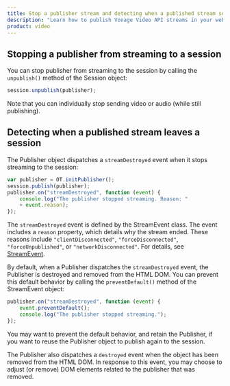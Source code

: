 ```yaml
---
title: Stop a publisher stream and detecting when a published stream session ends
description: "Learn how to publish Vonage Video API streams in your web application. Once you have connected to a session, you can send video, audio, and messages by publishing a stream."
product: video
---
```


## Stopping a publisher from streaming to a session

You can stop publisher from streaming to the session by calling the `unpublish()` method of the Session object:

```js
session.unpublish(publisher);
```

Note that you can individually stop sending video or audio (while still publishing).


<!-- OPT-TODO: For more information, see [Adjusting audio and video](/developer/guides/audio-video/js/). -->


## Detecting when a published stream leaves a session

The Publisher object dispatches a `streamDestroyed` event when it stops streaming to the session:

```js
var publisher = OT.initPublisher();
session.publish(publisher);
publisher.on("streamDestroyed", function (event) {
    console.log("The publisher stopped streaming. Reason: "
    + event.reason);
});
```

The `streamDestroyed` event is defined by the StreamEvent class. The event includes a `reason` property, which details why the stream ended. These reasons include `"clientDisconnected"`, `"forceDisconnected"`, `"forceUnpublished"`, or `"networkDisconnected"`. For details, see [StreamEvent](/sdk/stitch/video-js-reference/StreamEvent.html).

By default, when a Publisher dispatches the `streamDestroyed` event, the Publisher is destroyed and removed from the HTML DOM. You can prevent this default behavior by calling the `preventDefault()` method of the StreamEvent object:

```js
publisher.on("streamDestroyed", function (event) {
    event.preventDefault();
    console.log("The publisher stopped streaming.");
});
```

You may want to prevent the default behavior, and retain the Publisher, if you want to reuse the Publisher object to publish again to the session.

The Publisher also dispatches a `destroyed` event when the object has been removed from the HTML DOM. In response to this event, you may choose to adjust (or remove) DOM elements related to the publisher that was removed.
